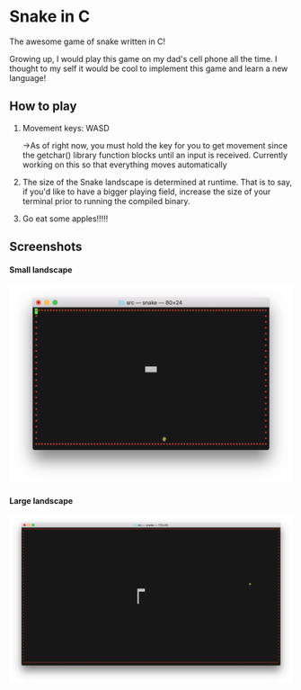 # Snake in C

The awesome game of snake written in C!

Growing up, I would play this game on my dad's cell phone all the time. 
I thought to my self it would be cool to implement this game and learn a new language!

## How to play

  1. Movement keys: WASD
     
     ->As of right now, you must hold the key for you to get movement since the getchar() library
     function blocks until an input is received. Currently working on this so that everything
     moves automatically
  
  2. The size of the Snake landscape is determined at runtime. That is to say, if you'd like to have a bigger playing
     field, increase the size of your terminal prior to running the compiled binary.
    
  3. Go eat some apples!!!!!

## Screenshots

#### Small landscape

![alt text](https://github.com/theMPatel/csnake/blob/master/screenshots/Screen%20Shot%202018-06-03%20at%2011.34.06%20AM.png)

#### Large landscape

![alt text](https://github.com/theMPatel/csnake/blob/master/screenshots/Screen%20Shot%202018-06-03%20at%2011.20.11%20AM.png)
